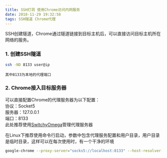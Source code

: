 ```yaml
---
title: SSH打洞 使用Chrome访问内网服务
date: 2018-11-29 19:32:58
tags: SSH隧道 Chrome代理
---
```


SSH创建隧道，Chrome通过隧道链接到目标主机后，可以直接访问目标主机所在网络的服务。


### 1. 创建SSH隧道

``` bash
ssh -ND 8133 user@ip
```
    其中8133为本地的代理端口
    

### 2. Chrome接入目标服务器

可以直接配置Chrome的代理服务器为以下配置：   
协议：Socket5   
服务器：127.0.0.1   
端口：8133   
此处推荐使用[SwitchyOmega](https://github.com/FelisCatus/SwitchyOmega/)管理代理服务器

在Linux下推荐使用命令行启动，参数中包含代理服务配置和用户目录，用户目录是临时目录，这样可以在每次使用时，有一个干净的环境
``` bash
google-chrome --proxy-server="socks5://localhost:8133" --host-resolver-rules=" MAP * 0.0.0.0, EXCLUDE localhost " --user-data-dir=/tmp/go-chrome
```

